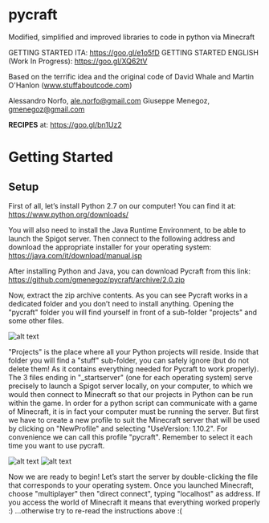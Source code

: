 # pycraft
Modified, simplified and improved libraries to code in python via Minecraft

GETTING STARTED ITA: https://goo.gl/e1o5fD
GETTING STARTED ENGLISH (Work In Progress): https://goo.gl/XQ62tV

Based on the terrific idea and the original code of David Whale and Martin O'Hanlon (www.stuffaboutcode.com)

Alessandro Norfo, ale.norfo@gmail.com
Giuseppe Menegoz, gmenegoz@gmail.com

**RECIPES** at: https://goo.gl/bn1Uz2

# Getting Started
## Setup
First of all, let’s install Python 2.7 on our computer! You can find it at: https://www.python.org/downloads/
 
You will also need to install the Java Runtime Environment, to be able to launch the Spigot server. Then connect to the following address and download the appropriate installer for your operating system:
https://java.com/it/download/manual.jsp
 
After installing Python and Java, you can download Pycraft from this link:
https://github.com/gmenegoz/pycraft/archive/2.0.zip 
 
Now, extract the zip archive contents.
As you can see Pycraft works in a dedicated folder and you don’t need to install anything.
Opening the "pycraft" folder you will find yourself in front of a sub-folder "projects" and some other files.

![alt text](https://lh5.googleusercontent.com/aPrhGjgi8xDVm298Cqqp2FDMOj2T76MMp-V1m0SCWQq2XCtdN0_NsMhp4_ykBwPp7JyQRnHa5UL0iuCwzpYQfZa5U2qScjUNEm8V8BxKbq0Ue3xr-nCCACR8Trf9LEvYGoOg_q_F)

"Projects" is the place where all your Python projects will reside. Inside that folder you will find a "stuff" sub-folder, you can safely ignore (but do not delete them! As it contains everything needed for Pycraft to work properly).
The 3 files ending in "_startserver" (one for each operating system) serve precisely to launch a Spigot server locally, on your computer, to which we would then connect to Minecraft so that our projects in Python can be run within the game. In order for a python script can communicate with a game of Minecraft, it is in fact your computer must be running the server.
But first we have to create a new profile to suit the Minecraft server that will be used by clicking on "NewProfile" and selecting "UseVersion: 1.10.2". For convenience we can call this profile "pycraft". Remember to select it each time you want to use pycraft.

![alt text](https://lh6.googleusercontent.com/9haWZ8FfzyJnUhCUiAmHWgWxwEOXh8f91Os1cv9nHDB9lqBL1liKjrWau5o0NwbTAlgoNSgsLNfMqfyrf8_B6TGhUFESXzG6McpuyS7gKqukMeM5hcpPByeTpH1r4MiMBl1qBjX7)
![alt text](https://lh3.googleusercontent.com/9HTsyfuJTPmwY2USWuHaGFplW9OwBmW0a8GUTTM-X45k6a6Qn3THYcqfVDTnjl7l6qCqae0dm6GPk3NFfEJVU5Tn1SpsO1m6MEfvunrsWmjTeGuhf4z_KDA-XBxuATrbMMpf5De_)

Now we are ready to begin!
Let’s start the server by double-clicking the file that corresponds to your operating system.
Once you launched Minecraft, choose "multiplayer" then "direct connect", typing "localhost" as address.
If you access the world of Minecraft it means that everything worked properly :) ...otherwise try to re-read the instructions above :(
